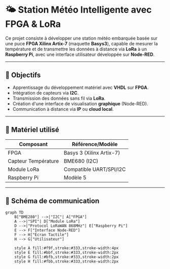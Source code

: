 # 🌤️ Station Météo Intelligente avec FPGA & LoRa

Ce projet consiste à développer une station météo embarquée basée sur une puce **FPGA Xilinx Artix-7** (maquette **Basys3**), capable de mesurer la température et de transmettre les données à distance via **LoRa** à un **Raspberry Pi**, avec une interface utilisateur développée sur **Node-RED**.

---

## 🧠 Objectifs

- Apprentissage du développement matériel avec **VHDL** sur **FPGA**.
- Intégration de capteurs via **I2C**.
- Transmission des données sans fil via **LoRa**.
- Création d'une interface de visualisation **graphique** (Node-RED).
- Communication à distance via **IP** ou **cloud local**.

---

## 🧱 Matériel utilisé

| Composant         | Référence/Modèle            |
|-------------------|-----------------------------|
| FPGA              | Basys 3 (Xilinx Artix-7)     |
| Capteur Température | BME680 (I2C)                |
| Module LoRa       | Compatible UART/SPI/I2C         |
| Raspberry Pi      | Modèle 5       |

---

## 🔌 Schéma de communication
``` mermaid
graph TD
    B["BME280"] -->|"I2C"| A["FPGA"]
    A -->|"SPI"| D["Module LoRa"]
    D -->|"Protocol LoRaWAN 868MHz"| E["Raspberry Pi"]
    E --> F["Interface Node-RED"]
    F --> H["Écran Tactile"]
    H --> G["Utilisateur"]
    
    style A fill:#f9f,stroke:#333,stroke-width:4px
    style E fill:#bbf,stroke:#333,stroke-width:2px
    style G fill:#bfb,stroke:#333,stroke-width:2px
    style H fill:#fbb,stroke:#333,stroke-width:2px
```

